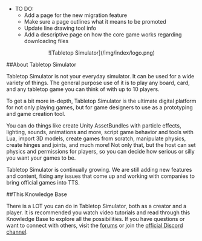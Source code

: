 * TO DO:
    * Add a page for the new migration feature
    * Make sure a page outlines what it means to be promoted
    * Update line drawing tool info
    * Add a descriptive page on how the core game works regarding downloading files


<center>![Tabletop Simulator](/img/index/logo.png)</center>

##About Tabletop Simulator

Tabletop Simulator is not your everyday simulator. It can be used for a wide variety of things. The general purpose use of it is to play any board, card, and any tabletop game you can think of with up to 10 players.

To get a bit more in-depth, Tabletop Simulator is the ultimate digital platform for not only playing games, but for game designers to use as a prototyping and game creation tool.

You can do things like create Unity AssetBundles with particle effects, lighting, sounds, animations and more, script game behavior and tools with Lua, import 3D models, create games from scratch, manipulate physics, create hinges and joints, and much more! Not only that, but the host can set physics and permissions for players, so you can decide how serious or silly you want your games to be.

Tabletop Simulator is continually growing. We are still adding new features and content, fixing any issues that come up and working with companies to bring official games into TTS.

##This Knowledge Base

There is a LOT you can do in Tabletop Simulator, both as a creator and a player. It is recommended you watch video tutorials and read through this Knowledge Base to explore all the possibilities. If you have questions or want to connect with others, visit the [forums](http://www.berserk-games.com/forums/) or join the [official Discord channel](https://discord.gg/6bv3rEn).
